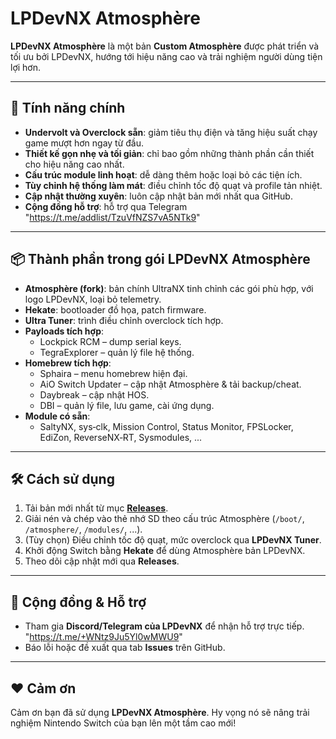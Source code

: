 # LPDevNX Atmosphère

**LPDevNX Atmosphère** là một bản **Custom Atmosphère** được phát triển và tối ưu bởi LPDevNX, hướng tới hiệu năng cao và trải nghiệm người dùng tiện lợi hơn.

---

## 🚀 Tính năng chính

- **Undervolt và Overclock sẵn**: giảm tiêu thụ điện và tăng hiệu suất chạy game mượt hơn ngay từ đầu.
- **Thiết kế gọn nhẹ và tối giản**: chỉ bao gồm những thành phần cần thiết cho hiệu năng cao nhất.
- **Cấu trúc module linh hoạt**: dễ dàng thêm hoặc loại bỏ các tiện ích.
- **Tùy chỉnh hệ thống làm mát**: điều chỉnh tốc độ quạt và profile tản nhiệt.
- **Cập nhật thường xuyên**: luôn cập nhật bản mới nhất qua GitHub.
- **Cộng đồng hỗ trợ**: hỗ trợ qua Telegram "https://t.me/addlist/TzuVfNZS7vA5NTk9"

---

## 📦 Thành phần trong gói LPDevNX Atmosphère

- **Atmosphère (fork)**: bản chính UltraNX tinh chỉnh các gói phù hợp, với logo LPDevNX, loại bỏ telemetry.
- **Hekate**: bootloader đồ họa, patch firmware.
- **Ultra Tuner**: trình điều chỉnh overclock tích hợp.
- **Payloads tích hợp**:
  - Lockpick RCM – dump serial keys.
  - TegraExplorer – quản lý file hệ thống.
- **Homebrew tích hợp**:
  - Sphaira – menu homebrew hiện đại.
  - AiO Switch Updater – cập nhật Atmosphère & tải backup/cheat.
  - Daybreak – cập nhật HOS.
  - DBI – quản lý file, lưu game, cài ứng dụng.
- **Module có sẵn**:
  - SaltyNX, sys‑clk, Mission Control, Status Monitor, FPSLocker, EdiZon, ReverseNX‑RT, Sysmodules, ...

---

## 🛠 Cách sử dụng

1. Tải bản mới nhất từ mục **[Releases](https://github.com/LPhamDev97/LPDevNX/releases/latest)**.
2. Giải nén và chép vào thẻ nhớ SD theo cấu trúc Atmosphère (`/boot/`, `/atmosphere/`, `/modules/`, ...).
3. (Tùy chọn) Điều chỉnh tốc độ quạt, mức overclock qua **LPDevNX Tuner**.
4. Khởi động Switch bằng **Hekate** để dùng Atmosphère bản LPDevNX.
5. Theo dõi cập nhật mới qua **Releases**.

---

## 💬 Cộng đồng & Hỗ trợ

- Tham gia **Discord/Telegram của LPDevNX** để nhận hỗ trợ trực tiếp. "https://t.me/+WNtz9Ju5Yl0wMWU9"
- Báo lỗi hoặc đề xuất qua tab **Issues** trên GitHub.

---

## ❤️ Cảm ơn

Cảm ơn bạn đã sử dụng **LPDevNX Atmosphère**. Hy vọng nó sẽ nâng trải nghiệm Nintendo Switch của bạn lên một tầm cao mới!
